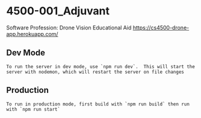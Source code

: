 # 4500-001_Adjuvant
Software Profession: Drone Vision Educational Aid
https://cs4500-drone-app.herokuapp.com/

## Dev Mode
    To run the server in dev mode, use `npm run dev`.  This will start the server with nodemon, which will restart the server on file changes

## Production
    To run in production mode, first build with `npm run build` then run with `npm run start`